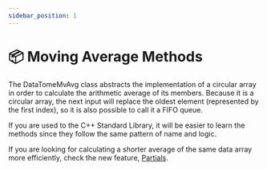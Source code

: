 ```yaml
---
sidebar_position: 1
---
```


# 📦 Moving Average Methods

The DataTomeMvAvg class abstracts the implementation of a circular array in order to calculate the arithmetic average of its members.
Because it is a circular array, the next input will replace the oldest element (represented by the first index), so it is also possible to call it a FIFO queue.

If you are used to the C++ Standard Library, it will be easier to learn the methods since they follow the same pattern of name and logic.

If you are looking for calculating a shorter average of the same data array more efficiently, check the new feature, [Partials](pathname:///docs/mvavg-methods/partials/intro).
